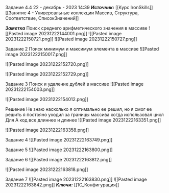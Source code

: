 
Задание 4.4
 22 - декабрь - 2023  14:39 
***Источник:***  [[Курс IronSkills]] [[Занятие 4 - Универсальные коллекции Массив, Структура, Соответствие, СписокЗначений]]

***Заметка*** 
Поиск среднего арифметического значения в массиве
![[Pasted image 20231222144001.png]]
![[Pasted image 20231222150721.png]]
![[Pasted image 20231222150727.png]]


Задание 2 
Поиск минимум и максимум элемента в массиве
![[Pasted image 20231222150017.png]]

![[Pasted image 20231222152720.png]]

![[Pasted image 20231222152729.png]]

Задание 3
Поиск и удаление дублей в массиве
![[Pasted image 20231222154003.png]]

![[Pasted image 20231222154012.png]]

Решение
Не знаю насколько я оптимально ее решил, но я смог ее решить
я постояно уходил за границы массива когда использовал цикл Для
А код все длиннее и длинее
![[Pasted image 20231222163351.png]]

![[Pasted image 20231222163358.png]]

Задание 4 
![[Pasted image 20231222163749.png]]

Задание 5 
![[Pasted image 20231222163800.png]]

Задание 6 
![[Pasted image 20231222163812.png]]

![[Pasted image 20231222163818.png]]

Задание 7 
![[Pasted image 20231222163830.png]]
![[Pasted image 20231222163842.png]]
***Ключи:*** [[1С_Конфигурация]]